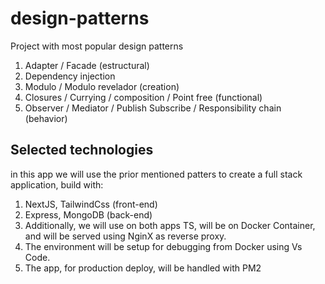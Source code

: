 # design-patterns

Project with most popular design patterns

1. Adapter / Facade (estructural)
2. Dependency injection
3. Modulo / Modulo revelador (creation)
4. Closures / Currying / composition / Point free (functional)
5. Observer / Mediator / Publish Subscribe / Responsibility chain (behavior)

## Selected technologies

in this app we will use the prior mentioned patters to create a full stack application, build with:

1. NextJS, TailwindCss (front-end)
2. Express, MongoDB (back-end)
3. Additionally, we will use on both apps TS, will be on Docker Container, and will be served using NginX as reverse proxy.
4. The environment will be setup for debugging from Docker using Vs Code.
5. The app, for production deploy, will be handled with PM2
